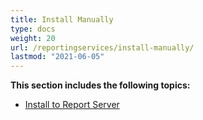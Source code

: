 ```yaml
---
title: Install Manually
type: docs
weight: 20
url: /reportingservices/install-manually/
lastmod: "2021-06-05"
---
```


**This section includes the following topics:**

- [Install to Report Server](/pdf/reportingservices/install-to-report-server/)


